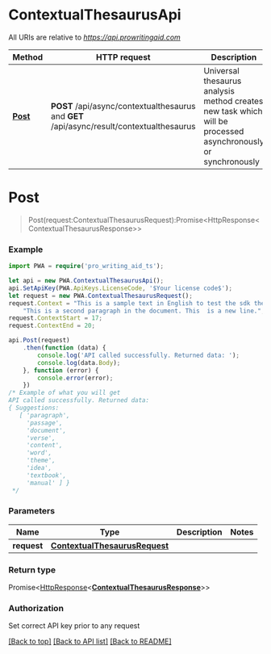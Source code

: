 # ContextualThesaurusApi

All URIs are relative to *https://api.prowritingaid.com*

Method | HTTP request | Description
------------- | ------------- | -------------
[**Post**](ContextualThesaurusApi.md#Post) | **POST** /api/async/contextualthesaurus and **GET** /api/async/result/contextualthesaurus | Universal thesaurus analysis method creates new task which will be processed asynchronously or synchronously 


<a name="Post"></a>
# **Post**
>  Post(request:ContextualThesaurusRequest):Promise\<HttpResponse\<ContextualThesaurusResponse\>\>



### Example
```typescript
import PWA = require('pro_writing_aid_ts');

let api = new PWA.ContextualThesaurusApi();
api.SetApiKey(PWA.ApiKeys.LicenseCode, '$Your license code$');
let request = new PWA.ContextualThesaurusRequest();
request.Context = "This is a sample text in English to test the sdk thesaurus. " +
    "This is a second paragraph in the document. This  is a new line.";
request.ContextStart = 17;
request.ContextEnd = 20;

api.Post(request)
    .then(function (data) {
        console.log('API called successfully. Returned data: ');
        console.log(data.Body);
    }, function (error) {
        console.error(error);
    })
/* Example of what you will get
API called successfully. Returned data: 
{ Suggestions: 
   [ 'paragraph',
     'passage',
     'document',
     'verse',
     'content',
     'word',
     'theme',
     'idea',
     'textbook',
     'manual' ] }
 */

```

### Parameters

Name | Type | Description  | Notes
------------- | ------------- | ------------- | -------------
 **request** | [**ContextualThesaurusRequest**](ContextualThesaurusRequest.md)|  | 

### Return type

Promise<[HttpResponse](HttpResponse.md)<[**ContextualThesaurusResponse**](ContextualThesaurusResponse.md)>>

### Authorization

Set correct API key prior to any request

[[Back to top]](#) [[Back to API list]](../README.md#documentation-for-api-endpoints) [[Back to README]](../README.md)

